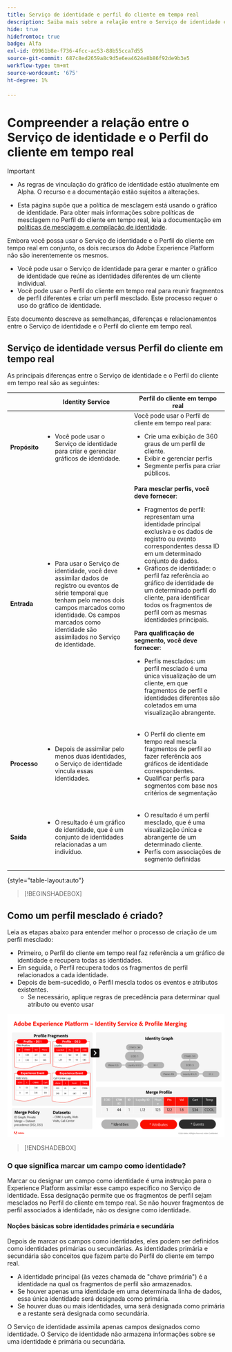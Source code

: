 ```yaml
---
title: Serviço de identidade e perfil do cliente em tempo real
description: Saiba mais sobre a relação entre o Serviço de identidade e o Perfil do cliente em tempo real
hide: true
hidefromtoc: true
badge: Alfa
exl-id: 09961b8e-f736-4fcc-ac53-88b55cca7d55
source-git-commit: 687c8ed2659a8c9d5e6ea4624e8b86f92de9b3e5
workflow-type: tm+mt
source-wordcount: '675'
ht-degree: 1%

---
```


# Compreender a relação entre o Serviço de identidade e o Perfil do cliente em tempo real

>[!IMPORTANT]
>
>* As regras de vinculação do gráfico de identidade estão atualmente em Alpha. O recurso e a documentação estão sujeitos a alterações.
>
>* Esta página supõe que a política de mesclagem está usando o gráfico de identidade. Para obter mais informações sobre políticas de mesclagem no Perfil do cliente em tempo real, leia a documentação em [políticas de mesclagem e compilação de identidade](../profile/merge-policies/overview.md#identity-stitching).

Embora você possa usar o Serviço de identidade e o Perfil do cliente em tempo real em conjunto, os dois recursos do Adobe Experience Platform não são inerentemente os mesmos.

* Você pode usar o Serviço de identidade para gerar e manter o gráfico de identidade que reúne as identidades diferentes de um cliente individual.
* Você pode usar o Perfil do cliente em tempo real para reunir fragmentos de perfil diferentes e criar um perfil mesclado. Este processo requer o uso do gráfico de identidade.

Este documento descreve as semelhanças, diferenças e relacionamentos entre o Serviço de identidade e o Perfil do cliente em tempo real.

## Serviço de identidade versus Perfil do cliente em tempo real

As principais diferenças entre o Serviço de identidade e o Perfil do cliente em tempo real são as seguintes:

| | Identity Service | Perfil do cliente em tempo real |
| --- | --- |--- |
| **Propósito** | <ul><li>Você pode usar o Serviço de identidade para criar e gerenciar gráficos de identidade.</li></ul> | Você pode usar o Perfil de cliente em tempo real para: <ul><li>Crie uma exibição de 360 graus de um perfil de cliente.</li><li>Exibir e gerenciar perfis</li><li>Segmente perfis para criar públicos.</li></ul> |
| **Entrada** | <ul><li>Para usar o Serviço de identidade, você deve assimilar dados de registro ou eventos de série temporal que tenham pelo menos dois campos marcados como identidade. Os campos marcados como identidade são assimilados no Serviço de identidade.</li></ul> | **Para mesclar perfis, você deve fornecer**: <ul><li>Fragmentos de perfil: representam uma identidade principal exclusiva e os dados de registro ou evento correspondentes dessa ID em um determinado conjunto de dados.</li><li>Gráficos de identidade: o perfil faz referência ao gráfico de identidade de um determinado perfil do cliente, para identificar todos os fragmentos de perfil com as mesmas identidades principais.</li></ul> **Para qualificação de segmento, você deve fornecer**: <ul><li>Perfis mesclados: um perfil mesclado é uma única visualização de um cliente, em que fragmentos de perfil e identidades diferentes são coletados em uma visualização abrangente.</li></ul> |
| **Processo** | <ul><li>Depois de assimilar pelo menos duas identidades, o Serviço de identidade vincula essas identidades.</li></ul> | <ul><li>O Perfil do cliente em tempo real mescla fragmentos de perfil ao fazer referência aos gráficos de identidade correspondentes.</li><li>Qualificar perfis para segmentos com base nos critérios de segmentação</li></ul> |
| **Saída** | <ul><li>O resultado é um gráfico de identidade, que é um conjunto de identidades relacionadas a um indivíduo.</li></ul> | <ul><li>O resultado é um perfil mesclado, que é uma visualização única e abrangente de um determinado cliente.</li><li>Perfis com associações de segmento definidas</li></ul> |

{style="table-layout:auto"}

>[!BEGINSHADEBOX]

## Como um perfil mesclado é criado?

Leia as etapas abaixo para entender melhor o processo de criação de um perfil mesclado:

* Primeiro, o Perfil do cliente em tempo real faz referência a um gráfico de identidade e recupera todas as identidades.
* Em seguida, o Perfil recupera todos os fragmentos de perfil relacionados a cada identidade.
* Depois de bem-sucedido, o Perfil mescla todos os eventos e atributos existentes.
   * Se necessário, aplique regras de precedência para determinar qual atributo ou evento usar

![Um fluxograma detalhando como o Serviço de identidade e a Mesclagem de perfis funcionam.](./images/identity-settings/identity-and-profile.png)

>[!ENDSHADEBOX]

### O que significa marcar um campo como identidade?

Marcar ou designar um campo como identidade é uma instrução para o Experience Platform assimilar esse campo específico no Serviço de identidade. Essa designação permite que os fragmentos de perfil sejam mesclados no Perfil do cliente em tempo real. Se não houver fragmentos de perfil associados à identidade, não os designe como identidade.

#### Noções básicas sobre identidades primária e secundária

Depois de marcar os campos como identidades, eles podem ser definidos como identidades primárias ou secundárias. As identidades primária e secundária são conceitos que fazem parte do Perfil do cliente em tempo real.

* A identidade principal (às vezes chamada de &quot;chave primária&quot;) é a identidade na qual os fragmentos de perfil são armazenados.
* Se houver apenas uma identidade em uma determinada linha de dados, essa única identidade será designada como primária.
* Se houver duas ou mais identidades, uma será designada como primária e a restante será designada como secundária.

O Serviço de identidade assimila apenas campos designados como identidade. O Serviço de identidade não armazena informações sobre se uma identidade é primária ou secundária.
